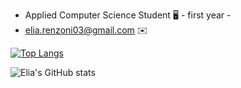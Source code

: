 
* Applied Computer Science Student 🖥️ - first year -
* elia.renzoni03@gmail.com :envelope:

[![Top Langs](https://github-readme-stats.vercel.app/api/top-langs/?username=Elia-Renzoni&layout=compact&theme=highcontrast)](https://github.com/Elia-Renzoni/README/edit/main/README.md)

![Elia's GitHub stats](https://github-readme-stats.vercel.app/api?username=Elia-Renzoni&show_icons=true&theme=highcontrast)
